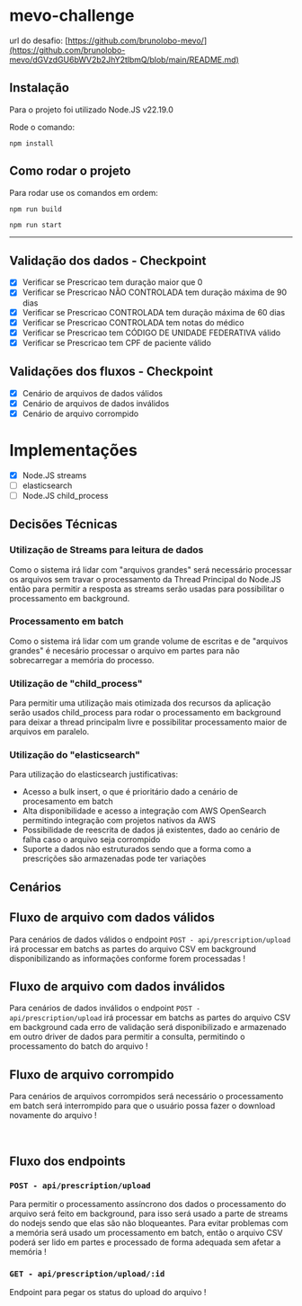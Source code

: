 # mevo-challenge

url do desafio: [https://github.com/brunolobo-mevo/](https://github.com/brunolobo-mevo/dGVzdGU6bWV2b2JhY2tlbmQ/blob/main/README.md)

## Instalação

Para o projeto foi utilizado Node.JS v22.19.0

Rode o comando:
```
npm install
```

## Como rodar o projeto

Para rodar use os comandos em ordem:

```
npm run build
```

```
npm run start
```

---

## Validação dos dados - Checkpoint

- [x] Verificar se Prescricao tem duração maior que 0
- [x] Verificar se Prescricao NÃO CONTROLADA tem duração máxima de 90 dias
- [x] Verificar se Prescricao CONTROLADA tem duração máxima de 60 dias
- [x] Verificar se Prescricao CONTROLADA tem notas do médico
- [x] Verificar se Prescricao tem CÓDIGO DE UNIDADE FEDERATIVA válido
- [x] Verificar se Prescricao tem CPF de paciente válido

## Validações dos fluxos - Checkpoint

- [x] Cenário de arquivos de dados válidos
- [x] Cenário de arquivos de dados inválidos
- [x] Cenário de arquivo corrompido

# Implementações

- [x] Node.JS streams
- [ ] elasticsearch
- [ ] Node.JS child_process

## Decisões Técnicas

### Utilização de Streams para leitura de dados

Como o sistema irá lidar com "arquivos grandes" será necessário processar os arquivos sem travar o processamento da Thread Principal do Node.JS então para permitir a resposta as streams serão usadas para possibilitar o processamento em background.

### Processamento em batch

Como o sistema irá lidar com um grande volume de escritas e de "arquivos grandes" é necesário processar o arquivo em partes para não sobrecarregar a memória do processo.

### Utilização de "child_process"

Para permitir uma utilização mais otimizada dos recursos da aplicação serão usados child_process para rodar o processamento em background para deixar a thread principalm livre e possibilitar processamento maior de arquivos em paralelo.

### Utilização do "elasticsearch"

Para utilização do elasticsearch justificativas:

- Acesso a bulk insert, o que é prioritário dado a cenário de procesamento em batch
- Alta disponibilidade e acesso a integração com AWS OpenSearch permitindo integração com projetos nativos da AWS
- Possibilidade de reescrita de dados já existentes, dado ao cenário de falha caso o arquivo seja corrompido
- Suporte a dados nào estruturados sendo que a forma como a prescrições são armazenadas pode ter variações

## Cenários

## Fluxo de arquivo com dados válidos

Para cenários de dados válidos o endpoint `POST - api/prescription/upload` irá processar em batchs as partes do arquivo CSV em background disponibilizando as informações conforme forem processadas !

## Fluxo de arquivo com dados inválidos

Para cenários de dados inválidos o endpoint `POST - api/prescription/upload` irá processar em batchs as partes do arquivo CSV em background cada erro de validação será disponibilizado e armazenado em outro driver de dados para permitir a consulta, permitindo o processamento do batch do arquivo !

## Fluxo de arquivo corrompido

Para cenários de arquivos corrompidos será necessário o processamento em batch será interrompido para que o usuário possa fazer o download novamente do arquivo !

<br/>

## Fluxo dos endpoints

### `POST - api/prescription/upload`

Para permitir o processamento assíncrono dos dados o processamento do arquivo será feito em background, para isso será usado a parte de streams do nodejs sendo que elas são não bloqueantes. Para evitar problemas com a memória será usado um processamento em batch, então o arquivo CSV poderá ser lido em partes e processado de forma adequada sem afetar a memória !

### `GET - api/prescription/upload/:id`

Endpoint para pegar os status do upload do arquivo !

<br/>
